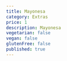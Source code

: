 ```yaml
---
title: Mayonesa
category: Extras
price: 1
description: Mayonesa
vegetarian: false
vegan: false
glutenFree: false
published: true
---
```

